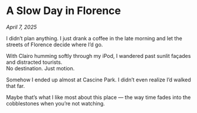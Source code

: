 # A Slow Day in Florence  
*April 7, 2025*

I didn’t plan anything. I just drank a coffee in the late morning and let the streets of Florence decide where I’d go.

With Clairo humming softly through my iPod, I wandered past sunlit façades and distracted tourists.  
No destination. Just motion.

Somehow I ended up almost at Cascine Park. I didn’t even realize I’d walked that far.

Maybe that’s what I like most about this place — the way time fades into the cobblestones when you’re not watching.
